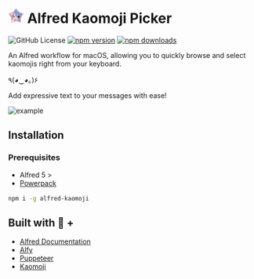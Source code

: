 # ![image](./assets/icon.png) Alfred Kaomoji Picker

![GitHub License](https://img.shields.io/github/license/stephansama/packages)
[![npm version](https://badge.fury.io/js/@stephansama%2Falfred-kaomoji.svg)](https://badge.fury.io/js/@stephansama%2Falfred-kaomoji)
[![npm downloads](https://img.shields.io/npm/dw/@stephansama/alfred-kaomoji)](https://www.npmjs.com/package/@stephansama/alfred-kaomoji)

An Alfred workflow for macOS, allowing you to quickly browse and select kaomojis right from your keyboard.

٩(◕‿◕｡)۶

Add expressive text to your messages with ease!

![example](https://i.giphy.com/media/v1.Y2lkPTc5MGI3NjExN3lwMjh2c29tZXA4bzMwaHdhbmo2dThucjZjeTZ6ZGd3YTI3MHFuMCZlcD12MV9pbnRlcm5hbF9naWZfYnlfaWQmY3Q9Zw/77j1XY5pT0Rrh05SP2/giphy.gif)

## Installation

### Prerequisites

- Alfred 5 >
- [Powerpack](https://www.alfredapp.com/powerpack/)

```sh
npm i -g alfred-kaomoji
```

## Built with 💖 +

- [Alfred Documentation](https://www.alfredapp.com/help/workflows/inputs/script-filter/json/)
- [Alfy](https://github.com/sindresorhus/alfy)
- [Puppeteer](https://pptr.dev/)
- [Kaomoji](https://kaomoji.ru/en/)

#
